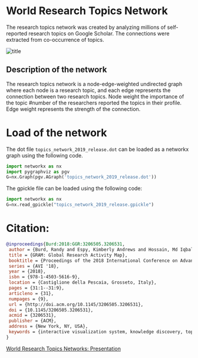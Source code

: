 
# World Research Topics Network
The research topics network was created by analyzing millions of self-reported research topics on Google Scholar. The connections were extracted from co-occurrence of topics. 


![title](topics_network.png)

## Description of the network 
The research topics network is a node-edge-weighted undirected graph where each node is a research topic, and each edge represents the connection between two research topics. Node weight the importance of the topic #number of the researchers reported the topics in their profile. Edge weight represents the strength of the connection. 

# Load of the network
The dot file `topics_network_2019_release.dot` can be loaded as a networkx graph using the following code. 

```python
import networkx as nx 
import pygraphviz as pgv 
G=nx.Graph(pgv.AGraph('topics_network_2019_release.dot'))
```

The gpickle file can be loaded using the following code:
```python
import networkx as nx 
G=nx.read_gpickle("topics_network_2019_release.gpickle")
```

 

# Citation:
```bib
@inproceedings{Burd:2018:GGR:3206505.3206531,
 author = {Burd, Randy and Espy, Kimberly Andrews and Hossain, Md Iqbal and Kobourov, Stephen and Merchant, Nirav and Purchase, Helen},
 title = {GRAM: Global Research Activity Map},
 booktitle = {Proceedings of the 2018 International Conference on Advanced Visual Interfaces},
 series = {AVI '18},
 year = {2018},
 isbn = {978-1-4503-5616-9},
 location = {Castiglione della Pescaia, Grosseto, Italy},
 pages = {31:1--31:9},
 articleno = {31},
 numpages = {9},
 url = {http://doi.acm.org/10.1145/3206505.3206531},
 doi = {10.1145/3206505.3206531},
 acmid = {3206531},
 publisher = {ACM},
 address = {New York, NY, USA},
 keywords = {interactive visualization system, knowledge discovery, topics map},
}
```

[World Research Topics Networks: 
 Presentation](https://docs.google.com/presentation/d/1fnXOvxsteKfVldwEV3CWV2IZJ_-5eBBi3MMspGZKuzM/edit?usp=sharing)
